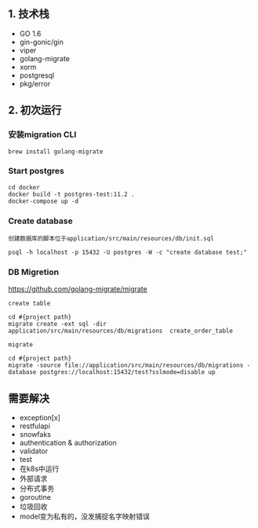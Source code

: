 ## 1. 技术栈

- GO 1.6
- gin-gonic/gin
- viper
- golang-migrate
- xorm
- postgresql
- pkg/error

## 2. 初次运行

### 安装migration CLI
```
brew install golang-migrate
```

### Start postgres
```$xslt
cd docker
docker build -t postgres-test:11.2 . 
docker-compose up -d
```

### Create database
```$xslt
创建数据库的脚本位于application/src/main/resources/db/init.sql

psql -h localhost -p 15432 -U postgres -W -c "create database test;" 
```

### DB Migretion
https://github.com/golang-migrate/migrate

```
create table 

cd #{project path}
migrate create -ext sql -dir application/src/main/resources/db/migrations  create_order_table
```

```
migrate

cd #{project path}
migrate -source file://application/src/main/resources/db/migrations -database postgres://localhost:15432/test?sslmode=disable up
```

## 需要解决
- exception[x]
- restfulapi
- snowfaks
- authentication & authorization
- validator
- test
- 在k8s中运行
- 外部请求
- 分布式事务
- goroutine
- 垃圾回收
- model变为私有的，没发捕捉名字映射错误
